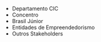 + Departamento CIC
+ Concentro
+ Brasil Júnior
+ Entidades de Empreendedorismo
+ Outros Stakeholders